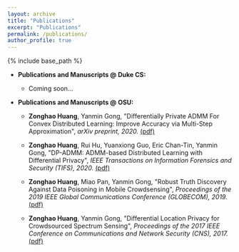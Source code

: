 ```yaml
---
layout: archive
title: "Publications"
excerpt: "Publications"
permalink: /publications/
author_profile: true
---
```

{% include base_path %}


* <b>Publications and Manuscripts @ Duke CS:</b>
  * Coming soon...

* <b>Publications and Manuscripts @ OSU:</b>
  * <b>Zonghao Huang</b>, Yanmin Gong, "Differentially Private ADMM For Convex Distributed Learning: Improve Accuracy via Multi-Step Approximation", <i>arXiv preprint, 2020.</i> [(pdf)](https://zonghaohuang007.github.io/home/files/paper4.pdf)
  
  * <b>Zonghao Huang</b>, Rui Hu, Yuanxiong Guo, Eric Chan-Tin, Yanmin Gong, "DP-ADMM: ADMM-based Distributed Learning with Differential Privacy", <i> IEEE Transactions on Information Forensics and Security (TIFS), 2020.</i> [(pdf)](https://zonghaohuang007.github.io/home/files/paper2.pdf)

  * <b>Zonghao Huang</b>, Miao Pan, Yanmin Gong, "Robust Truth Discovery Against Data Poisoning in Mobile Crowdsensing", <i>Proceedings of the 2019 IEEE Global Communications Conference (GLOBECOM), 2019.</i> [(pdf)](https://zonghaohuang007.github.io/home/files/paper3.pdf)

  * <b>Zonghao Huang</b>, Yanmin Gong, "Differential Location Privacy for Crowdsourced Spectrum Sensing", <i>Proceedings of the
2017 IEEE Conference on Communications and Network Security (CNS), 2017.</i> [(pdf)](https://zonghaohuang007.github.io/home/files/paper1.pdf)
